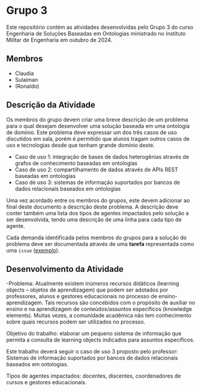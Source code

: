 # Grupo 3

Este repositório contém as atividades desenvolvidas pelo Grupo 3 do curso Engenharia de Soluções Baseadas em Ontologias ministrado no Instituto Militar de Engenharia em outubro de 2024.

## Membros

- Claudia
- Sulaiman
- (Ronaldo)

## Descrição da Atividade

Os membros do grupo devem criar uma breve descrição de um problema para o qual desejam desenvolver uma solução baseada em uma ontologia de domínio. Este problema deve expressar um dos três casos de uso discutidos em sala, porém é permitido que alunos tragam outros casos de uso e tecnologias desde que tenham grande domínio deste.

- Caso de uso 1: integração de bases de dados heterogênias através de grafos de conhecimento baseadas em ontologias
- Caso de uso 2: compartilhamento de dados através de APIs REST baseadas em ontologias
- Caso de uso 3: sistemas de informação suportados por bancos de dados relacionais baseados em ontologias

Uma vez acordado entre os membros do grupos, este devem adicionar ao final deste documento a descrição deste problema. A descrição deve conter também uma lista dos tipos de agentes impactados pelo solução a ser desenvolvida, tendo uma descrição de uma linha para cada tipo de agente.

Cada demanda identificada pelos membros do grupos para a solução do problema deve ser documentada através de uma **tarefa** representada como uma `issue` ([exemplo](https://github.com/ime-course-2024/grupo-1/issues/1)).

## Desenvolvimento da Atividade 

-Problema: Atualmente existem inúmeros recursos didáticos (learning objects – objetos de aprendizagem) que podem ser adotados por professores, alunos e gestores educacionais no processo de ensino-aprendizagem. Tais recursos são concebidos com o propósito de auxiliar no ensino e na aprendizagem de conteúdos/assuntos específicos (knowledge elements). Muitas vezes, a comunidade acadêmica não tem conhecimento sobre quais recursos podem ser utilizados no processo.

Objetivo do trabalho: elaborar um pequeno sistema de informação que permita a consulta de learning objects indicados para assuntos específicos. 

Este trabalho deverá seguir o caso de uso 3 proposto pelo professor: Sistemas de informação suportados por bancos de dados relacionais baseados em ontologias.

Tipos de agentes impactados: docentes, discentes, coordenadores de cursos e gestores educacionais.

